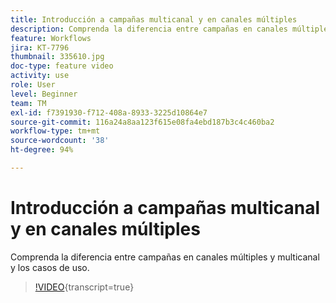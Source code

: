 ```yaml
---
title: Introducción a campañas multicanal y en canales múltiples
description: Comprenda la diferencia entre campañas en canales múltiples y multicanal y los casos de uso.
feature: Workflows
jira: KT-7796
thumbnail: 335610.jpg
doc-type: feature video
activity: use
role: User
level: Beginner
team: TM
exl-id: f7391930-f712-408a-8933-3225d10864e7
source-git-commit: 116a24a8aa123f615e08fa4ebd187b3c4c460ba2
workflow-type: tm+mt
source-wordcount: '38'
ht-degree: 94%

---
```


# Introducción a campañas multicanal y en canales múltiples

Comprenda la diferencia entre campañas en canales múltiples y multicanal y los casos de uso.

>[!VIDEO](https://video.tv.adobe.com/v/335610?quality=12&learn=on){transcript=true}
